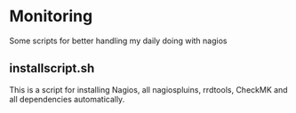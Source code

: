 Monitoring
===================

Some scripts for better handling my daily doing with nagios

installscript.sh
-----------------
This is a script for installing Nagios, all nagiospluins, rrdtools, CheckMK and all dependencies automatically.
